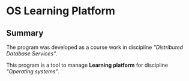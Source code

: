 # OS Learning Platform

## Summary

The program was developed as a course work in discipline *"Distributed Database Services"*.

This program is a tool to manage **Learning platform** for discipline *"Operating systems"*.